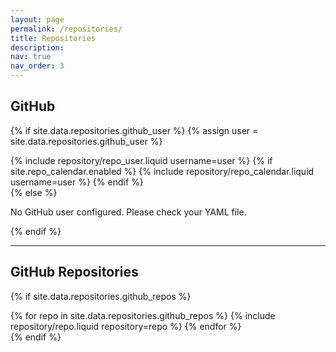 ```yaml
---
layout: page
permalink: /repositories/
title: Repositories
description:
nav: true
nav_order: 3
---
```


## GitHub

{% if site.data.repositories.github_user %}
{% assign user = site.data.repositories.github_user %}

  <div class="repositories d-flex flex-wrap flex-md-row flex-column justify-content-between align-items-center">
    <!-- 用户仓库展示 -->
    {% include repository/repo_user.liquid username=user %}
    <!-- 如果启用了 repo_calendar 功能，则展示日历 -->
    {% if site.repo_calendar.enabled %}
      {% include repository/repo_calendar.liquid username=user %}
    {% endif %}
  </div>
{% else %}
  <p>No GitHub user configured. Please check your YAML file.</p>
{% endif %}

---

## GitHub Repositories

{% if site.data.repositories.github_repos %}

<div class="repositories d-flex flex-wrap flex-md-row flex-column justify-content-between align-items-center">
  {% for repo in site.data.repositories.github_repos %}
    {% include repository/repo.liquid repository=repo %}
  {% endfor %}
</div>
{% endif %}
